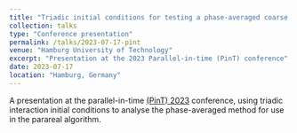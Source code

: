 ```yaml
---
title: "Triadic initial conditions for testing a phase-averaged coarse propagator for Parareal"
collection: talks
type: "Conference presentation"
permalink: /talks/2023-07-17-pint
venue: "Hamburg University of Technology"
excerpt: "Presentation at the 2023 Parallel-in-time (PinT) conference"
date: 2023-07-17
location: "Hamburg, Germany"
---
```


A presentation at the parallel-in-time [(PinT) 2023](https://www.mat.tuhh.de/veranstaltungen/pint2023/) conference, using triadic interaction initial conditions to analyse the phase-averaged method for use in the parareal algorithm.
